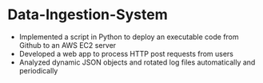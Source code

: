 # Data-Ingestion-System

- Implemented a script in Python to deploy an executable code from Github to an AWS EC2 server
- Developed a web app to process HTTP post requests from users
- Analyzed dynamic JSON objects and rotated log files automatically and periodically
